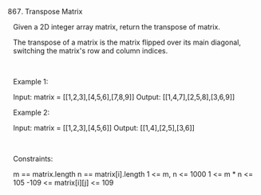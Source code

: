 867. Transpose Matrix

Given a 2D integer array matrix, return the transpose of matrix.

The transpose of a matrix is the matrix flipped over its main diagonal, switching the matrix's row and column indices.

 

Example 1:

Input: matrix = [[1,2,3],[4,5,6],[7,8,9]]
Output: [[1,4,7],[2,5,8],[3,6,9]]


Example 2:

Input: matrix = [[1,2,3],[4,5,6]]
Output: [[1,4],[2,5],[3,6]]


 

Constraints:

m == matrix.length
n == matrix[i].length
1 <= m, n <= 1000
1 <= m * n <= 105
-109 <= matrix[i][j] <= 109